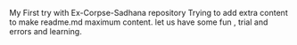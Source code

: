 My First try with Ex-Corpse-Sadhana repository
Trying to add extra content to make readme.md maximum content.
let us have some fun , trial and errors and learning.
